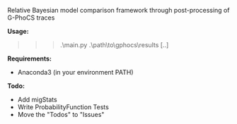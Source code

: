 Relative Bayesian model comparison framework through post-processing of G-PhoCS traces

**Usage:**
>>> .\main.py .\path\to\gphocs\results [..]

**Requirements:**
- Anaconda3 (in your environment PATH)

**Todo:**
- Add migStats
- Write ProbabilityFunction Tests
- Move the "Todos" to "Issues"
